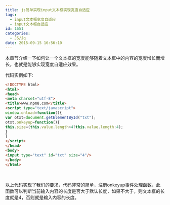```yaml
---
title: js简单实现input文本框实现宽度自适应
tags:
  - input文本框宽度自适应
  - input文本框自适应
id: 1651
categories:
  - JS/Jq
date: 2015-09-15 16:56:10
---
```


本章节介绍一下如何让一个文本框的宽度能够随着文本框中的内容的宽度增长而增长，也就是能够实现宽度自适应效果。

代码实例如下:
```html
<!DOCTYPE html>
<html>
<head>
<meta charset="utf-8">
<title>www.npm8.com</title>
<script type="text/javascript">
window.onload=function(){
var otxt=document.getElementById("txt");
otxt.onkeyup=function(){
this.size=(this.value.length>4?this.value.length:4);
}
}
</script>
</head>
<body>
<input type="text" id="txt" size="4"/>
</body>
</html>
```
&nbsp;

以上代码实现了我们的要求，代码非常的简单，注册onkeyup事件处理函数，此函数可以判断当前输入内容的长度是否大于默认长度，如果不大于，则文本框的长度就是4，否则就是输入内容的长度。